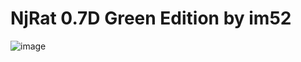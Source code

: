 # NjRat 0.7D Green Edition by im52

![image](https://github.com/user-attachments/assets/e080125e-b230-4793-bbe2-a2e3907d3059)
